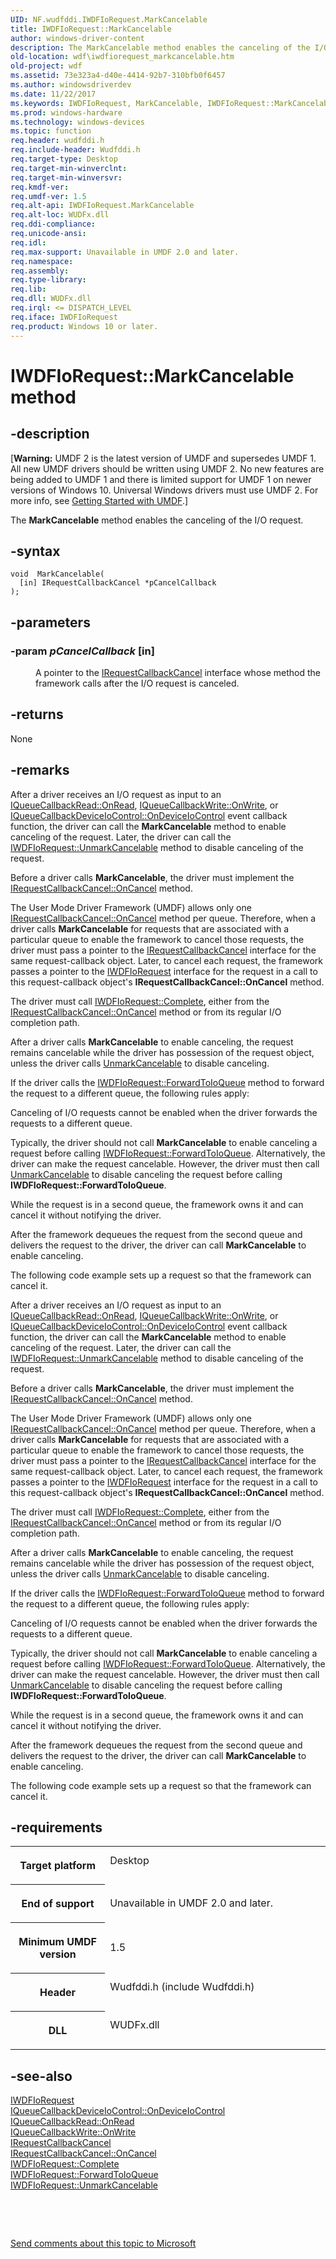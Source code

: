 ```yaml
---
UID: NF.wudfddi.IWDFIoRequest.MarkCancelable
title: IWDFIoRequest::MarkCancelable
author: windows-driver-content
description: The MarkCancelable method enables the canceling of the I/O request.
old-location: wdf\iwdfiorequest_markcancelable.htm
old-project: wdf
ms.assetid: 73e323a4-d40e-4414-92b7-310bfb0f6457
ms.author: windowsdriverdev
ms.date: 11/22/2017
ms.keywords: IWDFIoRequest, MarkCancelable, IWDFIoRequest::MarkCancelable
ms.prod: windows-hardware
ms.technology: windows-devices
ms.topic: function
req.header: wudfddi.h
req.include-header: Wudfddi.h
req.target-type: Desktop
req.target-min-winverclnt: 
req.target-min-winversvr: 
req.kmdf-ver: 
req.umdf-ver: 1.5
req.alt-api: IWDFIoRequest.MarkCancelable
req.alt-loc: WUDFx.dll
req.ddi-compliance: 
req.unicode-ansi: 
req.idl: 
req.max-support: Unavailable in UMDF 2.0 and later.
req.namespace: 
req.assembly: 
req.type-library: 
req.lib: 
req.dll: WUDFx.dll
req.irql: <= DISPATCH_LEVEL
req.iface: IWDFIoRequest
req.product: Windows 10 or later.
---
```


# IWDFIoRequest::MarkCancelable method



## -description
<p class="CCE_Message">[<b>Warning:</b> UMDF 2 is the latest version of UMDF and supersedes UMDF 1.  All new UMDF drivers should be written using UMDF 2.  No new features are being added to UMDF 1 and there is limited support for UMDF 1 on newer versions of Windows 10.  Universal Windows drivers must use UMDF 2.  For more info, see <a href="https://docs.microsoft.com/en-us/windows-hardware/drivers/wdf/getting-started-with-umdf-version-2">Getting Started with UMDF</a>.]</p>
<p>The <b>MarkCancelable</b> method enables the canceling of the I/O request.</p>


## -syntax

````
void  MarkCancelable(
  [in] IRequestCallbackCancel *pCancelCallback
);
````


## -parameters
<dl>

### -param <i>pCancelCallback</i> [in]

<dd>
<p>A pointer to the <a href="https://msdn.microsoft.com/library/windows/hardware/ff556901">IRequestCallbackCancel</a> interface whose method the framework calls after the I/O request is canceled.</p>
</dd>
</dl>

## -returns
<p>None</p>

## -remarks
<p>After a driver receives an I/O request as input to an <a href="https://msdn.microsoft.com/library/windows/hardware/ff556875">IQueueCallbackRead::OnRead</a>, <a href="https://msdn.microsoft.com/library/windows/hardware/ff556885">IQueueCallbackWrite::OnWrite</a>, or <a href="https://msdn.microsoft.com/library/windows/hardware/ff556854">IQueueCallbackDeviceIoControl::OnDeviceIoControl</a> event callback function, the driver can call the <b>MarkCancelable</b> method to enable canceling of the request. Later, the driver can call the <a href="https://msdn.microsoft.com/library/windows/hardware/ff559163">IWDFIoRequest::UnmarkCancelable</a> method to disable canceling of the request. </p>

<p>Before a driver calls <b>MarkCancelable</b>, the driver must implement the <a href="https://msdn.microsoft.com/library/windows/hardware/ff556903">IRequestCallbackCancel::OnCancel</a> method. </p>

<p>The User Mode Driver Framework (UMDF) allows only one <a href="https://msdn.microsoft.com/library/windows/hardware/ff556903">IRequestCallbackCancel::OnCancel</a> method per queue. Therefore, when a driver calls <b>MarkCancelable</b> for requests that are associated with a particular queue to enable the framework to cancel those requests, the driver must pass a pointer to the <a href="https://msdn.microsoft.com/library/windows/hardware/ff556901">IRequestCallbackCancel</a> interface for the same request-callback object. Later, to cancel each request, the framework passes a pointer to the <a href="https://msdn.microsoft.com/library/windows/hardware/ff558985">IWDFIoRequest</a> interface for the request in a call to this request-callback object's <b>IRequestCallbackCancel::OnCancel</b> method.</p>

<p>The driver must call <a href="https://msdn.microsoft.com/library/windows/hardware/ff559070">IWDFIoRequest::Complete</a>, either from the <a href="https://msdn.microsoft.com/library/windows/hardware/ff556903">IRequestCallbackCancel::OnCancel</a> method or from its regular I/O completion path.</p>

<p>After a driver calls <b>MarkCancelable</b> to enable canceling, the request remains cancelable while the driver has possession of the request object, unless the driver calls <a href="wdf.iwdfiorequest_unmarkcancelable">UnmarkCancelable</a> to disable canceling. </p>

<p>If the driver calls the <a href="https://msdn.microsoft.com/library/windows/hardware/ff559081">IWDFIoRequest::ForwardToIoQueue</a> method to forward the request to a different queue, the following rules apply: </p>

<p>Canceling of I/O requests cannot be enabled when the driver forwards the requests to a different queue. </p>

<p>Typically, the driver should not call <b>MarkCancelable</b> to enable canceling a request before calling <a href="https://msdn.microsoft.com/library/windows/hardware/ff559081">IWDFIoRequest::ForwardToIoQueue</a>. Alternatively, the driver can make the request cancelable. However, the driver must then call <a href="wdf.iwdfiorequest_unmarkcancelable">UnmarkCancelable</a> to disable canceling the request before calling <b>IWDFIoRequest::ForwardToIoQueue</b>. </p>

<p>While the request is in a second queue, the framework owns it and can cancel it without notifying the driver. </p>

<p>After the framework dequeues the request from the second queue and delivers the request to the driver, the driver can call <b>MarkCancelable</b> to enable canceling.</p>

<p>The following code example sets up a request so that the framework can cancel it.</p>

<p>After a driver receives an I/O request as input to an <a href="https://msdn.microsoft.com/library/windows/hardware/ff556875">IQueueCallbackRead::OnRead</a>, <a href="https://msdn.microsoft.com/library/windows/hardware/ff556885">IQueueCallbackWrite::OnWrite</a>, or <a href="https://msdn.microsoft.com/library/windows/hardware/ff556854">IQueueCallbackDeviceIoControl::OnDeviceIoControl</a> event callback function, the driver can call the <b>MarkCancelable</b> method to enable canceling of the request. Later, the driver can call the <a href="https://msdn.microsoft.com/library/windows/hardware/ff559163">IWDFIoRequest::UnmarkCancelable</a> method to disable canceling of the request. </p>

<p>Before a driver calls <b>MarkCancelable</b>, the driver must implement the <a href="https://msdn.microsoft.com/library/windows/hardware/ff556903">IRequestCallbackCancel::OnCancel</a> method. </p>

<p>The User Mode Driver Framework (UMDF) allows only one <a href="https://msdn.microsoft.com/library/windows/hardware/ff556903">IRequestCallbackCancel::OnCancel</a> method per queue. Therefore, when a driver calls <b>MarkCancelable</b> for requests that are associated with a particular queue to enable the framework to cancel those requests, the driver must pass a pointer to the <a href="https://msdn.microsoft.com/library/windows/hardware/ff556901">IRequestCallbackCancel</a> interface for the same request-callback object. Later, to cancel each request, the framework passes a pointer to the <a href="https://msdn.microsoft.com/library/windows/hardware/ff558985">IWDFIoRequest</a> interface for the request in a call to this request-callback object's <b>IRequestCallbackCancel::OnCancel</b> method.</p>

<p>The driver must call <a href="https://msdn.microsoft.com/library/windows/hardware/ff559070">IWDFIoRequest::Complete</a>, either from the <a href="https://msdn.microsoft.com/library/windows/hardware/ff556903">IRequestCallbackCancel::OnCancel</a> method or from its regular I/O completion path.</p>

<p>After a driver calls <b>MarkCancelable</b> to enable canceling, the request remains cancelable while the driver has possession of the request object, unless the driver calls <a href="wdf.iwdfiorequest_unmarkcancelable">UnmarkCancelable</a> to disable canceling. </p>

<p>If the driver calls the <a href="https://msdn.microsoft.com/library/windows/hardware/ff559081">IWDFIoRequest::ForwardToIoQueue</a> method to forward the request to a different queue, the following rules apply: </p>

<p>Canceling of I/O requests cannot be enabled when the driver forwards the requests to a different queue. </p>

<p>Typically, the driver should not call <b>MarkCancelable</b> to enable canceling a request before calling <a href="https://msdn.microsoft.com/library/windows/hardware/ff559081">IWDFIoRequest::ForwardToIoQueue</a>. Alternatively, the driver can make the request cancelable. However, the driver must then call <a href="wdf.iwdfiorequest_unmarkcancelable">UnmarkCancelable</a> to disable canceling the request before calling <b>IWDFIoRequest::ForwardToIoQueue</b>. </p>

<p>While the request is in a second queue, the framework owns it and can cancel it without notifying the driver. </p>

<p>After the framework dequeues the request from the second queue and delivers the request to the driver, the driver can call <b>MarkCancelable</b> to enable canceling.</p>

<p>The following code example sets up a request so that the framework can cancel it.</p>

## -requirements
<table>
<tr>
<th width="30%">
<p>Target platform</p>
</th>
<td width="70%">
<dl>
<dt>Desktop</dt>
</dl>
</td>
</tr>
<tr>
<th width="30%">
<p>End of support</p>
</th>
<td width="70%">
<p>Unavailable in UMDF 2.0 and later.</p>
</td>
</tr>
<tr>
<th width="30%">
<p>Minimum UMDF version</p>
</th>
<td width="70%">
<p>1.5</p>
</td>
</tr>
<tr>
<th width="30%">
<p>Header</p>
</th>
<td width="70%">
<dl>
<dt>Wudfddi.h (include Wudfddi.h)</dt>
</dl>
</td>
</tr>
<tr>
<th width="30%">
<p>DLL</p>
</th>
<td width="70%">
<dl>
<dt>WUDFx.dll</dt>
</dl>
</td>
</tr>
</table>

## -see-also
<dl>
<dt>
<a href="https://msdn.microsoft.com/library/windows/hardware/ff558985">IWDFIoRequest</a>
</dt>
<dt>
<a href="https://msdn.microsoft.com/library/windows/hardware/ff556854">IQueueCallbackDeviceIoControl::OnDeviceIoControl</a>
</dt>
<dt>
<a href="https://msdn.microsoft.com/library/windows/hardware/ff556875">IQueueCallbackRead::OnRead</a>
</dt>
<dt>
<a href="https://msdn.microsoft.com/library/windows/hardware/ff556885">IQueueCallbackWrite::OnWrite</a>
</dt>
<dt>
<a href="https://msdn.microsoft.com/library/windows/hardware/ff556901">IRequestCallbackCancel</a>
</dt>
<dt>
<a href="https://msdn.microsoft.com/library/windows/hardware/ff556903">IRequestCallbackCancel::OnCancel</a>
</dt>
<dt>
<a href="https://msdn.microsoft.com/library/windows/hardware/ff559070">IWDFIoRequest::Complete</a>
</dt>
<dt>
<a href="https://msdn.microsoft.com/library/windows/hardware/ff559081">IWDFIoRequest::ForwardToIoQueue</a>
</dt>
<dt>
<a href="https://msdn.microsoft.com/library/windows/hardware/ff559163">IWDFIoRequest::UnmarkCancelable</a>
</dt>
</dl>
<p> </p>
<p> </p>
<p><a href="mailto:wsddocfb@microsoft.com?subject=Documentation%20feedback [wdf\wdf]:%20IWDFIoRequest::MarkCancelable method%20 RELEASE:%20(11/22/2017)&amp;body=%0A%0APRIVACY STATEMENT%0A%0AWe use your feedback to improve the documentation. We don't use your email address for any other purpose, and we'll remove your email address from our system after the issue that you're reporting is fixed. While we're working to fix this issue, we might send you an email message to ask for more info. Later, we might also send you an email message to let you know that we've addressed your feedback.%0A%0AFor more info about Microsoft's privacy policy, see http://privacy.microsoft.com/en-us/default.aspx." title="Send comments about this topic to Microsoft">Send comments about this topic to Microsoft</a></p>
